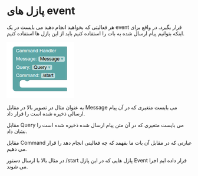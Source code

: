 # پازل های event

هر فعالیتی که بخواهید انجام دهید می بایست در یک event قرار بگیرد.
در واقع برای اینکه بتوانیم پیام ارسال شده به بات را استفاده کنیم باید از این پازل ها استفاده کنیم.

![event-command](img/event-command.png)

به عنوان مثال در تصویر بالا در مقابل Message می بایست متغیری که در آن پیام ارسالی ذخیره شده است را قرار داد.

مقابل Query می بایست متغیری که در آن متن پیام ارسال شده ذخیره شده است را نشان داد.

مقابل Command عبارتی که در مقابل آن بات ما بفهمد که چه فعالیتی انجام دهد را قرار می دهیم.

در مثال بالا با ارسال دستور /start پازل هایی که در این پازل Event قرار داده ایم اجرا می شوند.


